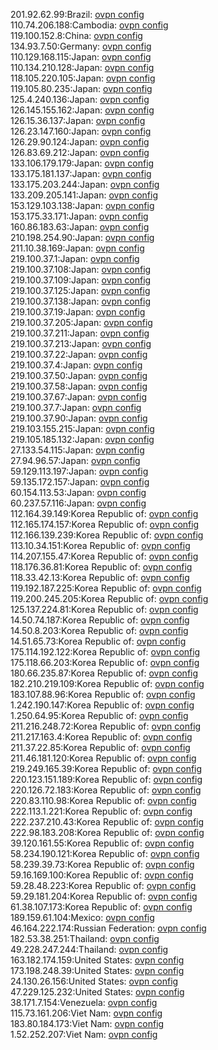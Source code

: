 201.92.62.99:Brazil: [ovpn config](vpn/201_92_62_99.ovpn)  
110.74.206.188:Cambodia: [ovpn config](vpn/110_74_206_188.ovpn)  
119.100.152.8:China: [ovpn config](vpn/119_100_152_8.ovpn)  
134.93.7.50:Germany: [ovpn config](vpn/134_93_7_50.ovpn)  
110.129.168.115:Japan: [ovpn config](vpn/110_129_168_115.ovpn)  
110.134.210.128:Japan: [ovpn config](vpn/110_134_210_128.ovpn)  
118.105.220.105:Japan: [ovpn config](vpn/118_105_220_105.ovpn)  
119.105.80.235:Japan: [ovpn config](vpn/119_105_80_235.ovpn)  
125.4.240.136:Japan: [ovpn config](vpn/125_4_240_136.ovpn)  
126.145.155.162:Japan: [ovpn config](vpn/126_145_155_162.ovpn)  
126.15.36.137:Japan: [ovpn config](vpn/126_15_36_137.ovpn)  
126.23.147.160:Japan: [ovpn config](vpn/126_23_147_160.ovpn)  
126.29.90.124:Japan: [ovpn config](vpn/126_29_90_124.ovpn)  
126.83.69.212:Japan: [ovpn config](vpn/126_83_69_212.ovpn)  
133.106.179.179:Japan: [ovpn config](vpn/133_106_179_179.ovpn)  
133.175.181.137:Japan: [ovpn config](vpn/133_175_181_137.ovpn)  
133.175.203.244:Japan: [ovpn config](vpn/133_175_203_244.ovpn)  
133.209.205.141:Japan: [ovpn config](vpn/133_209_205_141.ovpn)  
153.129.103.138:Japan: [ovpn config](vpn/153_129_103_138.ovpn)  
153.175.33.171:Japan: [ovpn config](vpn/153_175_33_171.ovpn)  
160.86.183.63:Japan: [ovpn config](vpn/160_86_183_63.ovpn)  
210.198.254.90:Japan: [ovpn config](vpn/210_198_254_90.ovpn)  
211.10.38.169:Japan: [ovpn config](vpn/211_10_38_169.ovpn)  
219.100.37.1:Japan: [ovpn config](vpn/219_100_37_1.ovpn)  
219.100.37.108:Japan: [ovpn config](vpn/219_100_37_108.ovpn)  
219.100.37.109:Japan: [ovpn config](vpn/219_100_37_109.ovpn)  
219.100.37.125:Japan: [ovpn config](vpn/219_100_37_125.ovpn)  
219.100.37.138:Japan: [ovpn config](vpn/219_100_37_138.ovpn)  
219.100.37.19:Japan: [ovpn config](vpn/219_100_37_19.ovpn)  
219.100.37.205:Japan: [ovpn config](vpn/219_100_37_205.ovpn)  
219.100.37.211:Japan: [ovpn config](vpn/219_100_37_211.ovpn)  
219.100.37.213:Japan: [ovpn config](vpn/219_100_37_213.ovpn)  
219.100.37.22:Japan: [ovpn config](vpn/219_100_37_22.ovpn)  
219.100.37.4:Japan: [ovpn config](vpn/219_100_37_4.ovpn)  
219.100.37.50:Japan: [ovpn config](vpn/219_100_37_50.ovpn)  
219.100.37.58:Japan: [ovpn config](vpn/219_100_37_58.ovpn)  
219.100.37.67:Japan: [ovpn config](vpn/219_100_37_67.ovpn)  
219.100.37.7:Japan: [ovpn config](vpn/219_100_37_7.ovpn)  
219.100.37.90:Japan: [ovpn config](vpn/219_100_37_90.ovpn)  
219.103.155.215:Japan: [ovpn config](vpn/219_103_155_215.ovpn)  
219.105.185.132:Japan: [ovpn config](vpn/219_105_185_132.ovpn)  
27.133.54.115:Japan: [ovpn config](vpn/27_133_54_115.ovpn)  
27.94.96.57:Japan: [ovpn config](vpn/27_94_96_57.ovpn)  
59.129.113.197:Japan: [ovpn config](vpn/59_129_113_197.ovpn)  
59.135.172.157:Japan: [ovpn config](vpn/59_135_172_157.ovpn)  
60.154.113.53:Japan: [ovpn config](vpn/60_154_113_53.ovpn)  
60.237.57.116:Japan: [ovpn config](vpn/60_237_57_116.ovpn)  
112.164.39.149:Korea Republic of: [ovpn config](vpn/112_164_39_149.ovpn)  
112.165.174.157:Korea Republic of: [ovpn config](vpn/112_165_174_157.ovpn)  
112.166.139.239:Korea Republic of: [ovpn config](vpn/112_166_139_239.ovpn)  
113.10.34.151:Korea Republic of: [ovpn config](vpn/113_10_34_151.ovpn)  
114.207.155.47:Korea Republic of: [ovpn config](vpn/114_207_155_47.ovpn)  
118.176.36.81:Korea Republic of: [ovpn config](vpn/118_176_36_81.ovpn)  
118.33.42.13:Korea Republic of: [ovpn config](vpn/118_33_42_13.ovpn)  
119.192.187.225:Korea Republic of: [ovpn config](vpn/119_192_187_225.ovpn)  
119.200.245.205:Korea Republic of: [ovpn config](vpn/119_200_245_205.ovpn)  
125.137.224.81:Korea Republic of: [ovpn config](vpn/125_137_224_81.ovpn)  
14.50.74.187:Korea Republic of: [ovpn config](vpn/14_50_74_187.ovpn)  
14.50.8.203:Korea Republic of: [ovpn config](vpn/14_50_8_203.ovpn)  
14.51.65.73:Korea Republic of: [ovpn config](vpn/14_51_65_73.ovpn)  
175.114.192.122:Korea Republic of: [ovpn config](vpn/175_114_192_122.ovpn)  
175.118.66.203:Korea Republic of: [ovpn config](vpn/175_118_66_203.ovpn)  
180.66.235.87:Korea Republic of: [ovpn config](vpn/180_66_235_87.ovpn)  
182.210.219.109:Korea Republic of: [ovpn config](vpn/182_210_219_109.ovpn)  
183.107.88.96:Korea Republic of: [ovpn config](vpn/183_107_88_96.ovpn)  
1.242.190.147:Korea Republic of: [ovpn config](vpn/1_242_190_147.ovpn)  
1.250.64.95:Korea Republic of: [ovpn config](vpn/1_250_64_95.ovpn)  
211.216.248.72:Korea Republic of: [ovpn config](vpn/211_216_248_72.ovpn)  
211.217.163.4:Korea Republic of: [ovpn config](vpn/211_217_163_4.ovpn)  
211.37.22.85:Korea Republic of: [ovpn config](vpn/211_37_22_85.ovpn)  
211.46.181.120:Korea Republic of: [ovpn config](vpn/211_46_181_120.ovpn)  
219.249.165.39:Korea Republic of: [ovpn config](vpn/219_249_165_39.ovpn)  
220.123.151.189:Korea Republic of: [ovpn config](vpn/220_123_151_189.ovpn)  
220.126.72.183:Korea Republic of: [ovpn config](vpn/220_126_72_183.ovpn)  
220.83.110.98:Korea Republic of: [ovpn config](vpn/220_83_110_98.ovpn)  
222.113.1.221:Korea Republic of: [ovpn config](vpn/222_113_1_221.ovpn)  
222.237.210.43:Korea Republic of: [ovpn config](vpn/222_237_210_43.ovpn)  
222.98.183.208:Korea Republic of: [ovpn config](vpn/222_98_183_208.ovpn)  
39.120.161.55:Korea Republic of: [ovpn config](vpn/39_120_161_55.ovpn)  
58.234.190.121:Korea Republic of: [ovpn config](vpn/58_234_190_121.ovpn)  
58.239.39.73:Korea Republic of: [ovpn config](vpn/58_239_39_73.ovpn)  
59.16.169.100:Korea Republic of: [ovpn config](vpn/59_16_169_100.ovpn)  
59.28.48.223:Korea Republic of: [ovpn config](vpn/59_28_48_223.ovpn)  
59.29.181.204:Korea Republic of: [ovpn config](vpn/59_29_181_204.ovpn)  
61.38.107.173:Korea Republic of: [ovpn config](vpn/61_38_107_173.ovpn)  
189.159.61.104:Mexico: [ovpn config](vpn/189_159_61_104.ovpn)  
46.164.222.174:Russian Federation: [ovpn config](vpn/46_164_222_174.ovpn)  
182.53.38.251:Thailand: [ovpn config](vpn/182_53_38_251.ovpn)  
49.228.247.244:Thailand: [ovpn config](vpn/49_228_247_244.ovpn)  
163.182.174.159:United States: [ovpn config](vpn/163_182_174_159.ovpn)  
173.198.248.39:United States: [ovpn config](vpn/173_198_248_39.ovpn)  
24.130.26.156:United States: [ovpn config](vpn/24_130_26_156.ovpn)  
47.229.125.232:United States: [ovpn config](vpn/47_229_125_232.ovpn)  
38.171.7.154:Venezuela: [ovpn config](vpn/38_171_7_154.ovpn)  
115.73.161.206:Viet Nam: [ovpn config](vpn/115_73_161_206.ovpn)  
183.80.184.173:Viet Nam: [ovpn config](vpn/183_80_184_173.ovpn)  
1.52.252.207:Viet Nam: [ovpn config](vpn/1_52_252_207.ovpn)  
